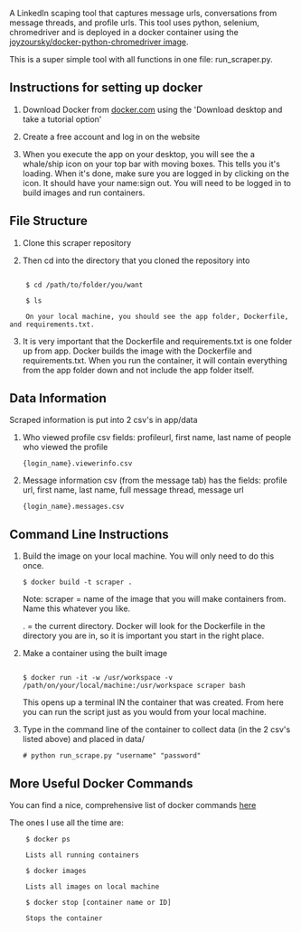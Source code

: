 A LinkedIn scaping tool that captures message urls, conversations from message threads, and profile urls. This tool uses python, selenium, chromedriver and is deployed in a docker container using the [joyzoursky/docker-python-chromedriver image](https://github.com/joyzoursky/docker-python-chromedriver).

This is a super simple tool with all functions in one file: run_scraper.py.

## Instructions for setting up docker

1) Download Docker from [docker.com](https://www.docker.com/get-started) using the 'Download desktop and take a tutorial option'

2) Create a free account and log in on the website

3) When you execute the app on your desktop, you will see the a whale/ship icon on your top bar with moving boxes. This tells you it's loading. When it's done, make sure you are logged in by clicking on the icon. It should have your name:sign out. You will need to be logged in to build images and run containers.

## File Structure

1) Clone this scraper repository

2) Then cd into the directory that you cloned the repository into

```

    $ cd /path/to/folder/you/want

    $ ls 
	
    On your local machine, you should see the app folder, Dockerfile, and requirements.txt. 
```

3) It is very important that the Dockerfile and requirements.txt is one folder up from app. Docker builds the image with the Dockerfile and requirements.txt. When you run the container, it will contain everything from the app folder down and not include the app folder itself.

## Data Information

Scraped information is put into 2 csv's in app/data 
	
1) Who viewed profile csv fields: profileurl, first name, last name of people who viewed the profile
	
	```
	{login_name}.viewerinfo.csv
	```
	
2) Message information csv (from the message tab) has the fields: profile url, first name, last name, full message thread, message url 

	```
	{login_name}.messages.csv
	```
 
 ## Command Line Instructions


1) Build the image on your local machine. You will only need to do this once. 



	```
	$ docker build -t scraper . 
	```

	Note: 
	scraper = name of the image that you will make containers from. Name this whatever you like.
	
	. = the current directory. Docker will look for the Dockerfile in the directory you are in, so it is important you 	start in the right place.

2) Make a container using the built image

	```

	$ docker run -it -w /usr/workspace -v /path/on/your/local/machine:/usr/workspace scraper bash

	```

	This opens up a terminal IN the container that was created. From here you can run the script just as you would from your local machine. 

3) Type in the command line of the container to collect data (in the 2 csv's listed above) and placed in data/

	```
	# python run_scrape.py "username" "password"

	```

## More Useful Docker Commands 

You can find a nice, comprehensive list of docker commands [here](https://www.linode.com/docs/applications/containers/docker-commands-quick-reference-cheat-sheet/)

The ones I use all the time are:

```
	$ docker ps

	Lists all running containers
```

```
	$ docker images

	Lists all images on local machine
```

```
	$ docker stop [container name or ID]

	Stops the container
```


